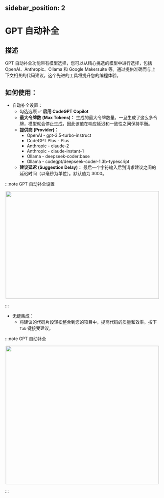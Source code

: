 sidebar_position: 2
---

# GPT 自动补全

## 描述
GPT 自动补全功能带有模型选择，您可以从精心挑选的模型中进行选择，包括 OpenAI、Anthropic、Ollama 和 Google Makersuite 等。通过提供准确而与上下文相关的代码建议，这个先进的工具将提升您的编程体验。

## 如何使用：
- 自动补全设置：
    - 勾选选项 ✅ **启用 CodeGPT Copilot**
    - **最大令牌数 (Max Tokens)：** 生成的最大令牌数量。一旦生成了这么多令牌，模型就会停止生成，因此该值在响应延迟和一致性之间保持平衡。
    - **提供商 (Provider)：**
        - OpenAI - gpt-3.5-turbo-instruct
        - CodeGPT Plus - Plus
        - Anthropic - claude-2
        - Anthropic - claude-instant-1
        - Ollama - deepseek-coder:base
        - Ollama - codegpt/deepseek-coder-1.3b-typescript
    - **建议延迟 (Suggestion Delay)：** 最后一个字符输入后到请求建议之间的延迟时间（以毫秒为单位）。默认值为 3000。

:::note GPT 自动补全设置
<p align="center">
      <img width="500" height="350" src="https://github.com/davila7/code-gpt-docs/assets/37567214/14693326-ee6c-4696-875b-b360188b969d" />
</p>
:::

- 无缝集成：
    - 将建议的代码片段轻松整合到您的项目中，提高代码的质量和效率。按下 `Tab` 键接受建议。

:::note GPT 自动补全
<p align="center">
      <img width="500" height="450" src="https://github.com/davila7/code-gpt-docs/assets/37567214/a3f1d2b5-fc0b-4338-926d-287fcb02465c" />
</p>
:::
